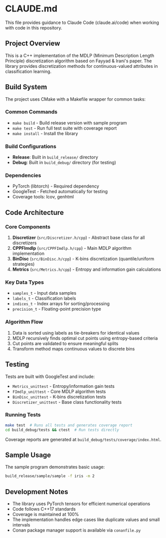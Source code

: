 # CLAUDE.md

This file provides guidance to Claude Code (claude.ai/code) when working with code in this repository.

## Project Overview

This is a C++ implementation of the MDLP (Minimum Description Length Principle) discretization algorithm based on Fayyad & Irani's paper. The library provides discretization methods for continuous-valued attributes in classification learning.

## Build System

The project uses CMake with a Makefile wrapper for common tasks:

### Common Commands
- `make build` - Build release version with sample program
- `make test` - Run full test suite with coverage report
- `make install` - Install the library

### Build Configurations
- **Release**: Built in `build_release/` directory
- **Debug**: Built in `build_debug/` directory (for testing)

### Dependencies
- PyTorch (libtorch) - Required dependency
- GoogleTest - Fetched automatically for testing
- Coverage tools: lcov, genhtml

## Code Architecture

### Core Components

1. **Discretizer** (`src/Discretizer.h/cpp`) - Abstract base class for all discretizers
2. **CPPFImdlp** (`src/CPPFImdlp.h/cpp`) - Main MDLP algorithm implementation
3. **BinDisc** (`src/BinDisc.h/cpp`) - K-bins discretization (quantile/uniform strategies)
4. **Metrics** (`src/Metrics.h/cpp`) - Entropy and information gain calculations

### Key Data Types
- `samples_t` - Input data samples
- `labels_t` - Classification labels
- `indices_t` - Index arrays for sorting/processing
- `precision_t` - Floating-point precision type

### Algorithm Flow
1. Data is sorted using labels as tie-breakers for identical values
2. MDLP recursively finds optimal cut points using entropy-based criteria
3. Cut points are validated to ensure meaningful splits
4. Transform method maps continuous values to discrete bins

## Testing

Tests are built with GoogleTest and include:
- `Metrics_unittest` - Entropy/information gain tests
- `FImdlp_unittest` - Core MDLP algorithm tests
- `BinDisc_unittest` - K-bins discretization tests
- `Discretizer_unittest` - Base class functionality tests

### Running Tests
```bash
make test  # Runs all tests and generates coverage report
cd build_debug/tests && ctest  # Run tests directly
```

Coverage reports are generated at `build_debug/tests/coverage/index.html`.

## Sample Usage

The sample program demonstrates basic usage:
```bash
build_release/sample/sample -f iris -m 2
```

## Development Notes

- The library uses PyTorch tensors for efficient numerical operations
- Code follows C++17 standards
- Coverage is maintained at 100%
- The implementation handles edge cases like duplicate values and small intervals
- Conan package manager support is available via `conanfile.py`